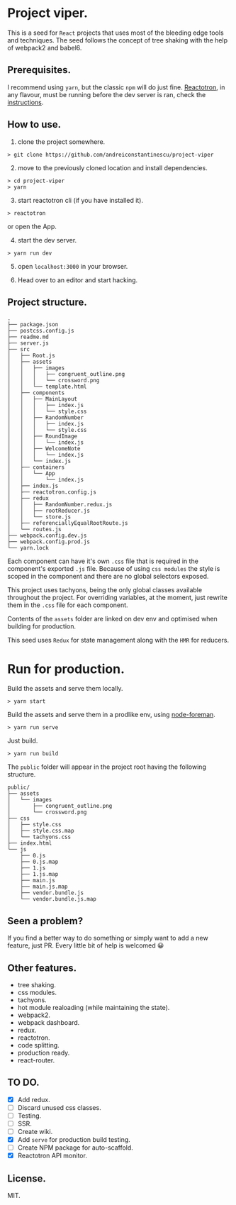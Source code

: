 # Project viper.

This is a seed for `React` projects that uses most of the bleeding edge tools and techniques.
The seed follows the concept of tree shaking with the help of webpack2 and babel6.

## Prerequisites.

I recommend using `yarn`, but the classic `npm` will do just fine.
[Reactotron](https://github.com/reactotron/reactotron), in any flavour, must be running before the dev server is ran, check the [instructions](https://github.com/reactotron/reactotron/blob/master/docs/installing.md).

## How to use.

1.  clone the project somewhere.
```
> git clone https://github.com/andreiconstantinescu/project-viper
```

2.  move to the previously cloned location and install dependencies.
```
> cd project-viper
> yarn
```

3.  start reactotron cli (if you have installed it).
```
> reactotron
```
or open the App.

4.  start the dev server.
```
> yarn run dev
```

5. open `localhost:3000` in your browser.

6. Head over to an editor and start hacking.

## Project structure.
```
.
├── package.json
├── postcss.config.js
├── readme.md
├── server.js
├── src
│   ├── Root.js
│   ├── assets
│   │   ├── images
│   │   │   ├── congruent_outline.png
│   │   │   └── crossword.png
│   │   └── template.html
│   ├── components
│   │   ├── MainLayout
│   │   │   ├── index.js
│   │   │   └── style.css
│   │   ├── RandomNumber
│   │   │   ├── index.js
│   │   │   └── style.css
│   │   ├── RoundImage
│   │   │   └── index.js
│   │   ├── WelcomeNote
│   │   │   └── index.js
│   │   └── index.js
│   ├── containers
│   │   └── App
│   │       └── index.js
│   ├── index.js
│   ├── reactotron.config.js
│   ├── redux
│   │   ├── RandomNumber.redux.js
│   │   ├── rootReducer.js
│   │   └── store.js
│   ├── referenciallyEqualRootRoute.js
│   └── routes.js
├── webpack.config.dev.js
├── webpack.config.prod.js
└── yarn.lock
```
Each component can have it's own `.css` file that is required in the component's exported `.js` file. Because of using `css modules` the style is scoped in the component and there are no global selectors exposed.

This project uses tachyons, being the only global classes available throughout the project. For overriding variables, at the moment, just rewrite them in the `.css` file for each component.

Contents of the `assets` folder are linked on dev env and optimised when building for production.

This seed uses `Redux` for state management along with the `HMR` for reducers.

# Run for production.

Build the assets and serve them locally.
```
> yarn start
```

Build the assets and serve them in a prodlike env, using [node-foreman](https://github.com/strongloop/node-foreman).
```
> yarn run serve
```

Just build.
```
> yarn run build
```

The `public` folder will appear in the project root having the following structure.

```
public/
├── assets
│   └── images
│       ├── congruent_outline.png
│       └── crossword.png
├── css
│   ├── style.css
│   ├── style.css.map
│   └── tachyons.css
├── index.html
└── js
    ├── 0.js
    ├── 0.js.map
    ├── 1.js
    ├── 1.js.map
    ├── main.js
    ├── main.js.map
    ├── vendor.bundle.js
    └── vendor.bundle.js.map
```

## Seen a problem?
If you find a better way to do something or simply want to add a new feature, just PR. Every little bit of help is welcomed 😀

## Other features.
* tree shaking.
* css modules.
* tachyons.
* hot module realoading (while maintaining the state).
* webpack2.
* webpack dashboard.
* redux.
* reactotron.
* code splitting.
* production ready.
* react-router.


## TO DO.
- [X] Add redux.
- [ ] Discard unused css classes.
- [ ] Testing.
- [ ] SSR.
- [ ] Create wiki.
- [X] Add `serve` for production build testing.
- [ ] Create NPM package for auto-scaffold.
- [X] Reactotron API monitor.

## License.

MIT.
